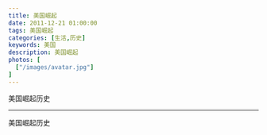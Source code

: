 ```yaml
---
title: 美国崛起
date: 2011-12-21 01:00:00
tags: 美国崛起
categories: [生活,历史]
keywords: 美国
description: 美国崛起
photos: [
  ["/images/avatar.jpg"]
] 
---
```


美国崛起历史

---


美国崛起历史